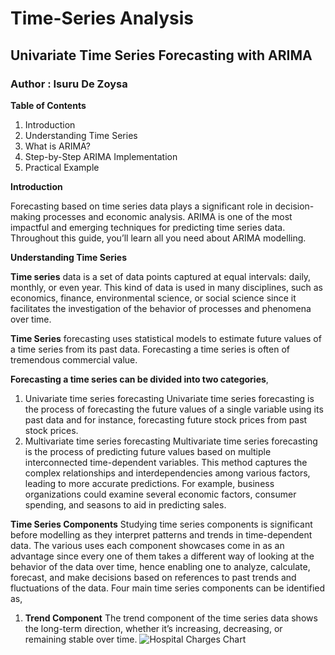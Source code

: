 # Time-Series Analysis
## Univariate Time Series Forecasting with ARIMA
### Author : Isuru De Zoysa

**Table of Contents**

1.	Introduction
2.	Understanding Time Series
3.	What is ARIMA?
4.	Step-by-Step ARIMA Implementation
5.	Practical Example
	
**Introduction**

Forecasting based on time series data plays a significant role in decision-making processes and economic analysis. ARIMA is one of the most impactful and emerging techniques for predicting time series data. Throughout this guide, you’ll learn all you need about ARIMA modelling.

**Understanding Time Series**

**Time series** data is a set of data points captured at equal intervals: daily, monthly, or even year. This kind of data is used in many disciplines, such as economics, finance, environmental science, or social science since it facilitates the investigation of the behavior of processes and phenomena over time. 

**Time Series** forecasting uses statistical models to estimate future values of a time series from its past data. Forecasting a time series is often of tremendous commercial value.

**Forecasting a time series can be divided into two categories**,
1.	Univariate time series forecasting 
Univariate time series forecasting is the process of forecasting the future values of a single variable using its past data and for instance, forecasting future stock prices from past stock prices. 
2.	Multivariate time series forecasting
Multivariate time series forecasting is the process of predicting future values based on multiple interconnected time-dependent variables.  This method captures the complex relationships and interdependencies among various factors, leading to more accurate predictions. For example, business organizations could examine several economic factors, consumer spending, and seasons to aid in predicting sales.

**Time Series Components**
Studying time series components is significant before modelling as they interpret patterns and trends in time-dependent data. The various uses each component showcases come in as an advantage since every one of them takes a different way of looking at the behavior of the data over time, hence enabling one to analyze, calculate, forecast, and make decisions based on references to past trends and fluctuations of the data. Four main time series components can be identified as,

1.	**Trend Component**
The trend component of the time series data shows the long-term direction, whether it’s increasing, decreasing, or remaining stable over time.
![Hospital Charges Chart](images/.png)




